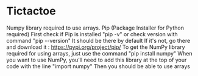 # Tictactoe

Numpy library required to use arrays.
Pip (Package Installer for Python required)
First check if Pip is installed "pip -v" or check version with command "pip --version"
It should be there by default
If it's not, go there and download it :
https://pypi.org/project/pip/
To get the NumPy library required for using arrays, just use the command "pip install numpy"
When you want to use NumPy, you'll need to add this library at the top of your code with the line
"import numpy"
Then you should be able to use arrays